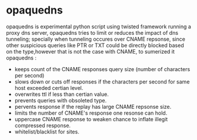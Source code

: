 # opaquedns
opaquedns is experimental python script using twisted framework running a proxy dns server, opaquedns tries to limit or reduces the impact of dns tunneling; specially when tunneling occures over CNAME repsonse, since other suspicious queries like PTR or TXT could be directly blocked based on the type,however that is not the case with CNAME, to sumerized it opaquedns : 
  - keeps count of the CNAME responses query size (number of characters per second)
  - slows down or cuts off responses if the characters per second for same host exceeded certian level. 
  - overwrites ttl if less than certian value.
  - prevents queries with obsoleted type.
  - pervents response if the replay has large CNAME repsonse size.
  - limits the number of CNAME's response one resonse can hold.
  - uppercase CNAME response to weaken chance to inflate illegit compressed response. 
  - whitelist/blacklist for sites.